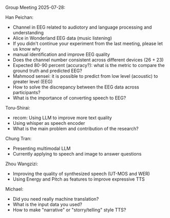 Group Meeting 2025-07-28:  

Han Peichan:
- Channel in EEG related to audiotory and language processing and understanding
- Alice in Wonderland EEG data (music listening)
- If you didn't continue your experiment from the last meeting, please let us know why
- manual identification and improve EEG quality  
- Does the channel number consistent across different devices (26 + 23)
- Expected 80-90 percent (accuracy?): what is the metric to compare the ground truth and predicted EEG?
- Mahmood sensei: it is possible to predict from low level (acoustic) to greater level (EEG)
- How to solve the discrepancy between the EEG data across participants?
- What is the importance of converting speech to EEG?

Toru-Shirai:  
- recom: Using LLM to improve more text quality
- Using whisper as speech encoder
- What is the main problem and contribution of the research?  

Chung Tran:  
- Presenting multimodal LLM
- Currently applying to speech and image to answer questions

Zhou Wangzizi:
- Improving the quality of synthesized speech (UT-MOS and WER)
- Using Energy and Pitch as features to improve expressive TTS

Michael:  
- Did you need really machine translation?
- What is the input data you used?
- How to make "narrative" or "storry/telling" style TTS?